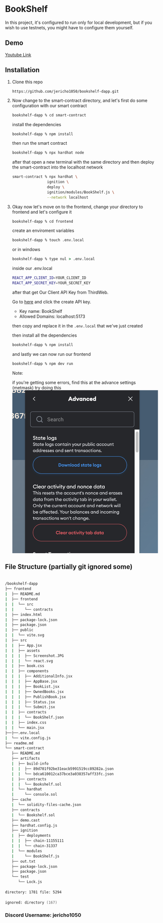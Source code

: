 # BookShelf

In this project, it's configured to run only for local development, but if you wish to use testnets, you might have to configure them yourself.

## Demo

[Youtube Link](https://www.youtube.com/watch?v=qj3sFB1gRRo)

## Installation

1. Clone this repo

    ```zsh
    https://github.com/jericho1050/bookshelf-dapp.git
    ```

2. Now change to the smart-contract directory, and let's first do some configuration with our smart contract

    ```zsh
    bookshelf-dapp % cd smart-contract
    ```

    install the dependencies

    ```zash
    bookshelf-dapp % npm install
    ```

    then run the smart contract

    ```zsh
    bookshelf-dapp % npx hardhat node
    ```

    after that open a new terminal with the same directory and then deploy the smart-contract into the localhost network

    ```zsh
    smart-contract % npx hardhat \
                    ignition \
                    deploy \
                    ignition/modules/BookShelf.js \
                    --network localhost
    ```

3. Okay now let's move on to the frontend, change your directory to frontend and let's configure it

    ```zsh
    bookshelf-dapp % cd frontend
    ```

    create an enviroment variables

    ```zsh
    bookshelf-dapp % touch .env.local
    ```

    or in windows

    ```cmd
    bookshelf-dapp % type nul > .env.local
    ```

    inside our .env.local

    ```zsh
    REACT_APP_CLIENT_ID=YOUR_CLIENT_ID
    REACT_APP_SECRET_KEY=YOUR_SECRET_KEY
    ```

    after that get Our Client API Key from ThirdWeb.

    Go to [here](https://thirdweb.com/login?next=%2Fdashboard%2Fsettings%2Fapi-keys) and click the create API key.

    - Key name: BookShelf
    - Allowed Domains: localhost:5173

    then copy and replace it in the `.env.local` that we've just created

     then install all the dependencies

     ```zsh
     bookshelf-dapp % npm install
     ```

     and lastly we can now run our frontend

     ```zsh
     bookshelf-dapp % npm dev run
     ```

    Note:

    if you're getting some errors, find this at the advance settings (metmask) try doing this
    ![Do image!](/frontend/src/assets/Screenshot.JPG)

## File Structure (partially git ignored some)

```zsh

/bookshelf-dapp
├── frontend
|  ├── README.md
|  ├── frontend
|  |  └── src
|  |     └── contracts
|  ├── index.html
|  ├── package-lock.json
|  ├── package.json
|  ├── public
|  |  └── vite.svg
|  ├── src
|  |  ├── App.jsx
|  |  ├── assets
|  |  |  ├── Screenshot.JPG
|  |  |  └── react.svg
|  |  ├── book.css
|  |  ├── components
|  |  |  ├── AdditionalInfo.jsx
|  |  |  ├── AppBase.jsx
|  |  |  ├── BookList.jsx
|  |  |  ├── OwnedBooks.jsx
|  |  |  ├── PublishBook.jsx
|  |  |  ├── Status.jsx
|  |  |  └── Submit.jsx
|  |  ├── contracts
|  |  |  └── BookShelf.json
|  |  ├── index.css
|  |  └── main.jsx
├──├──.env.local
|  └── vite.config.js
├── readme.md
└── smart-contract
   ├── README.md
   ├── artifacts
   |  ├── build-info
   |  |  ├── 89d701f92be31eacb5991519cc89282a.json
   |  |  └── bdca610012ca37bce3a038357aff33fc.json
   |  ├── contracts
   |  |  └── Bookshelf.sol
   |  └── hardhat
   |     └── console.sol
   ├── cache
   |  └── solidity-files-cache.json
   ├── contracts
   |  └── Bookshelf.sol
   ├── demo.cast
   ├── hardhat.config.js
   ├── ignition
   |  ├── deployments
   |  |  ├── chain-11155111
   |  |  └── chain-31337
   |  └── modules
   |     └── BookShelf.js
   ├── out.txt
   ├── package-lock.json
   ├── package.json
   └── test
      └── Lock.js

directory: 1781 file: 5294

ignored: directory (167)

```

### Discord Username: jericho1050

